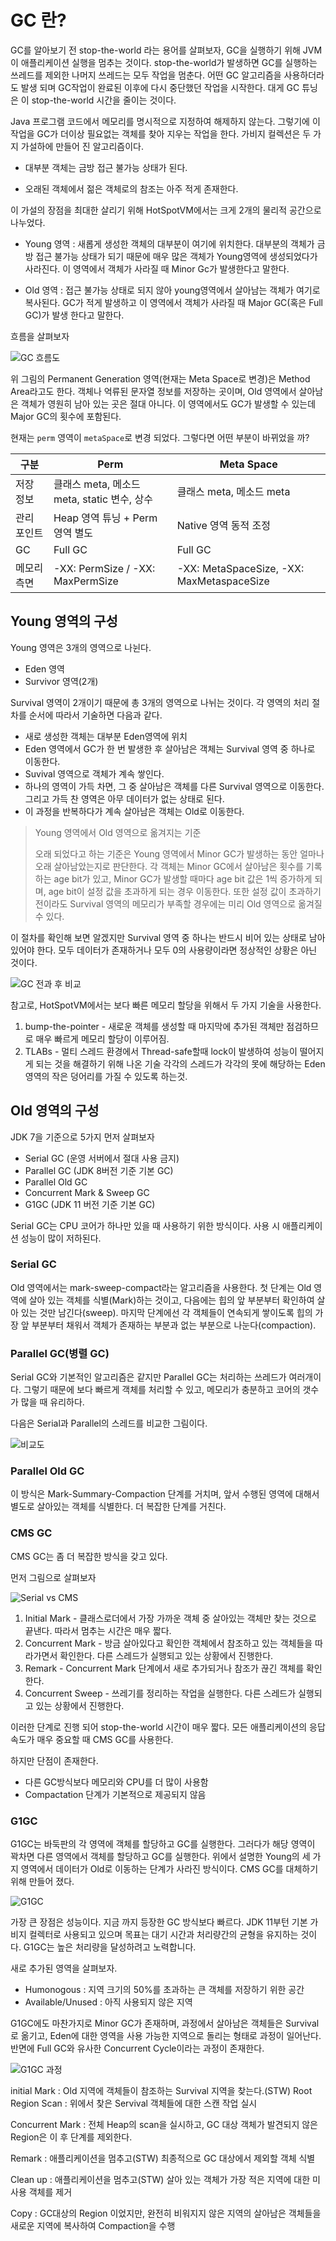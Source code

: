# GC 란?

GC를 알아보기 전 stop-the-world 라는 용어를 살펴보자, GC을 실행하기 위해 JVM이 애플리케이션 실행을 멈추는 것이다. stop-the-world가 발생하면 GC를 실행하는 쓰레드를
제외한 나머지 쓰레드는 모두 작업을 멈춘다. 어떤 GC 알고리즘을 사용하더라도 발생 되며 GC작업이 완료된 이후에 다시 중단했던 작업을 시작한다. 대게 GC 튜닝은 이 stop-the-world
시간을 줄이는 것이다.

Java 프로그램 코드에서 메모리를 명시적으로 지정하여 해제하지 않는다. 그렇기에 이 작업을 GC가 더이상 필요없는 객체를 찾아 지우는 작업을 한다. 가비지 컬렉션은 두 가지 가설하에 
만들어 진 알고리즘이다.

- 대부분 객체는 금방 접근 불가능 상태가 된다.

- 오래된 객체에서 젊은 객체로의 참조는 아주 적게 존재한다.

이 가설의 장점을 최대한 살리기 위해 HotSpotVM에서는 크게 2개의 물리적 공간으로 나누었다.

- Young 영역 : 새롭게 생성한 객체의 대부분이 여기에 위치한다. 대부분의 객체가 금방 접근 불가능 상태가 되기 때문에 매우 많은 객체가 Young영역에 생성되었다가 사라진다.
              이 영역에서 객체가 사라질 때 Minor Gc가 발생한다고 말한다.
              
- Old 영역 : 접근 불가능 상태로 되지 않아 young영역에서 살아남는 객체가 여기로 복사된다. GC가 적게 발생하고 이 영역에서 객체가 사라질 때 Major GC(혹은 Full GC)가 발생
            한다고 말한다.
            
            
흐름을 살펴보자 

![GC 흐름도](https://d2.naver.com/content/images/2015/06/helloworld-1329-1.png)

위 그림의 Permanent Generation 영역(현재는 Meta Space로 변경)은 Method Area라고도 한다. 객체나 억류된 문자열 정보를 저장하는 곳이며, Old 영역에서 살아남은 객체가 영원히 남아 있는 곳은 절대 아니다.
이 영역에서도 GC가 발생할 수 있는데 Major GC의 횟수에 포함된다.

현재는 `perm` 영역이 `metaSpace`로 변경 되었다. 그렇다면 어떤 부분이 바뀌었을 까?

| 구분 | Perm | Meta Space |
|----------|--------------------------------------------|------------------------------------------|
|저장 정보  | 클래스 meta, 메소드 meta, static 변수, 상수 | 클래스 meta, 메소드 meta                  |
|관리 포인트| Heap 영역 튜닝 + Perm 영역 별도             | Native 영역 동적 조정                     |
|GC        | Full GC                                   | Full GC                                   |
|메모리 측면| -XX: PermSize / -XX: MaxPermSize          | 	-XX: MetaSpaceSize, -XX: MaxMetaspaceSize|


## Young 영역의 구성

Young 영역은 3개의 영역으로 나뉜다.

- Eden 영역
- Survivor 영역(2개)

Survival 영역이 2개이기 때문에 총 3개의 영역으로 나뉘는 것이다. 각 영역의 처리 절차를 순서에 따라서 기술하면 다음과 같다. 

- 새로 생성한 객체는 대부분 Eden영역에 위치
- Eden 영역에서 GC가 한 번 발생한 후 살아남은 객체는 Survival 영역 중 하나로 이동한다.
- Suvival 영역으로 객체가 계속 쌓인다.
- 하나의 영역이 가득 차면, 그 중 살아남은 객체를 다른 Survival 영역으로 이동한다. 그리고 가득 찬 영역은 아무 데이터가 없는 상태로 된다.
- 이 과정을 반복하다가 계속 살아남은 객체는 Old로 이동한다.


> Young 영역에서 Old 영역으로 옮겨지는 기준
> 
> 오래 되었다고 하는 기준은 Young 영역에서 Minor GC가 발생하는 동안 얼마나 오래 살아남았는지로 판단한다. 각 객체는 Minor GC에서 살아남은 횟수를 기록하는 
> age bit가 있고, Minor GC가 발생할 때마다 age bit 값은 1씩 증가하게 되며, age bit이 설정 값을 초과하게 되는 경우 이동한다. 또한 설정 값이 초과하기 전이라도
> Survival 영역의 메모리가 부족할 경우에는 미리 Old 영역으로 옮겨질 수 있다.


이 절차를 확인해 보면 알겠지만 Survival 영역 중 하나는 반드시 비어 있는 상태로 남아 있어야 한다. 모두 데이터가 존재하거나 모두 0의 사용량이라면 정상적인 상황은 아닌 것이다.

![GC 전과 후 비교](https://d2.naver.com/content/images/2015/06/helloworld-1329-3.png)

참고로, HotSpotVM에서는 보다 빠른 메모리 할당을 위해서 두 가지 기술을 사용한다.

1. bump-the-pointer - 새로운 객체를 생성할 때 마지막에 추가된 객체만 점검하므로 매우 빠르게 메모리 할당이 이루어짐. 
2. TLABs - 멀티 스레드 환경에서 Thread-safe할때 lock이 발생하여 성능이 떨어지게 되는 것을 해결하기 위해 나온 기술
           각각의 스레드가 각각의 못에 해당하는 Eden 영역의 작은 덩어리를 가질 수 있도록 하는것.
           
           
## Old 영역의 구성

JDK 7을 기준으로 5가지 먼저 살펴보자

- Serial GC (운영 서버에서 절대 사용 금지)
- Parallel GC (JDK 8버전 기준 기본 GC)
- Parallel Old GC
- Concurrent Mark & Sweep GC
- G1GC (JDK 11 버전 기준 기본 GC)

Serial GC는 CPU 코어가 하나만 있을 때 사용하기 위한 방식이다. 사용 시 애플리케이션 성능이 많이 저하된다.

### Serial GC

Old 영역에서는 mark-sweep-compact라는 알고리즘을 사용한다. 첫 단계는 Old 영역에 살아 있는 객체를 식별(Mark)하는 것이고, 다음에는 힙의 앞 부분부터 확인하여 살아 있는 것만
남긴다(sweep). 마지막 단계에선 각 객체들이 연속되게 쌓이도록 힙의 가장 앞 부분부터 채워서 객체가 존재하는 부분과 없는 부분으로 나눈다(compaction).

### Parallel GC(병렬 GC)

Serial GC와 기본적인 알고리즘은 같지만 Parallel GC는 처리하는 쓰레드가 여러개이다. 그렇기 때문에 보다 빠르게 객체를 처리할 수 있고, 메모리가 충분하고 코어의 갯수가 많을 때
유리하다. 

다음은 Serial과 Parallel의 스레드를 비교한 그림이다.

![비교도](https://d2.naver.com/content/images/2015/06/helloworld-1329-4.png)

### Parallel Old GC

이 방식은 Mark-Summary-Compaction 단계를 거치며, 앞서 수행된 영역에 대해서 별도로 살아있는 객체를 식별한다. 더 복잡한 단계를 거친다.

### CMS GC

CMS GC는 좀 더 복잡한 방식을 갖고 있다.

먼저 그림으로 살펴보자

![Serial vs CMS](https://d2.naver.com/content/images/2015/06/helloworld-1329-5.png)

1. Initial Mark - 클래스로더에서 가장 가까운 객체 중 살아있는 객체만 찾는 것으로 끝낸다. 따라서 멈추는 시간은 매우 짧다.
2. Concurrent Mark - 방금 살아있다고 확인한 객체에서 참조하고 있는 객체들을 따라가면서 확인한다.  다른 스레드가 실행되고 있는 상황에서 진행한다.
3. Remark - Concurrent Mark 단계에서 새로 추가되거나 참조가 끊긴 객체를 확인한다. 
4. Concurrent Sweep - 쓰레기를 정리하는 작업을 실행한다.  다른 스레드가 실행되고 있는 상황에서 진행한다.

이러한 단계로 진행 되어 stop-the-world 시간이 매우 짧다. 모든 애플리케이션의 응답 속도가 매우 중요할 때 CMS GC를 사용한다.

하지만 단점이 존재한다.

- 다른 GC방식보다 메모리와 CPU를 더 많이 사용함
- Compactation 단계가 기본적으로 제공되지 않음

### G1GC

G1GC는 바둑판의 각 영역에 객체를 할당하고 GC를 실행한다. 그러다가 해당 영역이 꽉차면 다른 영역에서 객체를 할당하고 GC를 실행한다. 위에서 설명한 Young의 세 가지 영역에서 데이터가
Old로 이동하는 단계가 사라진 방식이다. CMS GC를 대체하기 위해 만들어 졌다.

![G1GC](https://img1.daumcdn.net/thumb/R1280x0/?scode=mtistory2&fname=https%3A%2F%2Fblog.kakaocdn.net%2Fdn%2FelKOzd%2FbtqMmqzdfAz%2F1sJEe9uXkg0YEuQXDOqTr0%2Fimg.png)

가장 큰 장점은 성능이다. 지금 까지 등장한 GC 방식보다 빠르다. JDK 11부턴 기본 가비지 컬렉터로 사용되고 있으며 목표는 대기 시간과 처리량간의 균형을 유지하는 것이다.
G1GC는 높은 처리량을 달성하려고 노력합니다.  

새로 추가된 영역을 살펴보자.

- Humonogous : 지역 크기의 50%를 초과하는 큰 객체를 저장하기 위한 공간
- Available/Unused : 아직 사용되지 않은 지역

G1GC에도 마찬가지로 Minor GC가 존재하며, 과정에서 살아남은 객체들은 Survival로 옮기고, Eden에 대한 영역을 사용 가능한 지역으로 돌리는 형태로 과정이 일어난다.
반면에 Full GC와 유사한 Concurrent Cycle이라는 과정이 존재한다.

![G1GC 과정](https://img1.daumcdn.net/thumb/R1280x0/?scode=mtistory2&fname=https%3A%2F%2Fblog.kakaocdn.net%2Fdn%2FbWj6yv%2FbtqMqBft2cj%2FT69AhDZYGwLomksxpLb82k%2Fimg.png)

 initial Mark : Old 지역에 객체들이 참조하는 Survival 지역을 찾는다.(STW)
 Root Region Scan : 위에서 찾은 Servival 객체들에 대한 스캔 작업 실시
 
 Concurrent Mark : 전체 Heap의 scan을 실시하고, GC 대상 객체가 발견되지 않은 Region은 이 후 단계를 제외한다.
 
 Remark : 애플리케이션을 멈추고(STW) 최종적으로 GC 대상에서 제외할 객체 식별
 
 Clean up : 애플리케이션을 멈추고(STW) 살아 있는 객체가 가장 적은 지역에 대한 미사용 객체를 제거
 
 Copy : GC대상의 Region 이었지만, 완전히 비워지지 않은 지역의 살아남은 객체들을 새로운 지역에 복사하여 Compaction을 수행
